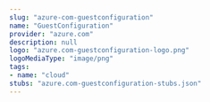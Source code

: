 ```yaml
---
slug: "azure-com-guestconfiguration"
name: "GuestConfiguration"
provider: "azure.com"
description: null
logo: "azure.com-guestconfiguration-logo.png"
logoMediaType: "image/png"
tags:
- name: "cloud"
stubs: "azure.com-guestconfiguration-stubs.json"
---
```

